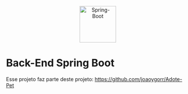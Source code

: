 <div align="center">
   <img src="https://cdn.jsdelivr.net/gh/devicons/devicon/icons/spring/spring-original-wordmark.svg" alt="Spring-Boot" height="100" />
</div>

# Back-End Spring Boot

Esse projeto faz parte deste projeto: https://github.com/joaoygorr/Adote-Pet
